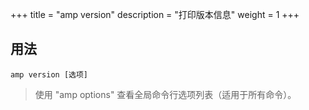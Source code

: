 +++
title = "amp version"
description = "打印版本信息"
weight = 1
+++

## 用法
```
amp version [选项]
```

> 使用 "amp options" 查看全局命令行选项列表（适用于所有命令）。
